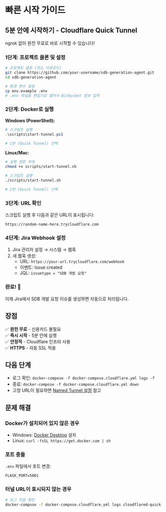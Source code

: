 # 빠른 시작 가이드

## 5분 안에 시작하기 - Cloudflare Quick Tunnel

ngrok 없이 완전 무료로 바로 시작할 수 있습니다!

### 1단계: 프로젝트 클론 및 설정

```bash
# 프로젝트 클론 (또는 다운로드)
git clone https://github.com/your-username/sdb-generation-agent.git
cd sdb-generation-agent

# 환경 변수 설정
cp env.example .env
# .env 파일을 편집기로 열어서 Bitbucket 정보 입력
```

### 2단계: Docker로 실행

**Windows (PowerShell):**
```powershell
# 스크립트 실행
.\scripts\start-tunnel.ps1

# 1번 (Quick Tunnel) 선택
```

**Linux/Mac:**
```bash
# 실행 권한 부여
chmod +x scripts/start-tunnel.sh

# 스크립트 실행
./scripts/start-tunnel.sh

# 1번 (Quick Tunnel) 선택
```

### 3단계: URL 확인

스크립트 실행 후 다음과 같은 URL이 표시됩니다:
```
https://random-name-here.trycloudflare.com
```

### 4단계: Jira Webhook 설정

1. Jira 관리자 설정 → 시스템 → 웹훅
2. 새 웹훅 생성:
   - URL: `https://your-url.trycloudflare.com/webhook`
   - 이벤트: Issue created
   - JQL: `issuetype = "SDB 개발 요청"`

### 완료! 🎉

이제 Jira에서 SDB 개발 요청 이슈를 생성하면 자동으로 처리됩니다.

## 장점

✅ **완전 무료** - 신용카드 불필요  
✅ **즉시 시작** - 5분 안에 실행  
✅ **안정적** - Cloudflare 인프라 사용  
✅ **HTTPS** - 자동 SSL 적용  

## 다음 단계

- 로그 확인: `docker-compose -f docker-compose.cloudflare.yml logs -f`
- 종료: `docker-compose -f docker-compose.cloudflare.yml down`
- 고정 URL이 필요하면 [Named Tunnel 설정](cloudflare-tunnel.md) 참고

## 문제 해결

### Docker가 설치되어 있지 않은 경우
- Windows: [Docker Desktop](https://www.docker.com/products/docker-desktop/) 설치
- Linux: `curl -fsSL https://get.docker.com | sh`

### 포트 충돌
`.env` 파일에서 포트 변경:
```
FLASK_PORT=5001
```

### 터널 URL이 표시되지 않는 경우
```bash
# 로그 직접 확인
docker-compose -f docker-compose.cloudflare.yml logs cloudflared-quick | grep trycloudflare
```
